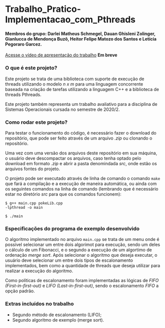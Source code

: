 # Trabalho_Pratico-Implementacao_com_Pthreads
#### Membros do grupo: Darlei Matheus Schmegel, Dauan Ghisleni Zolinger, Gianlucca de Mendonça Buzô, Heitor Felipe Matozo dos Santos e Letícia Pegoraro Garcez.

[Acesse o vídeo de apresentação do trabalho](https://www.youtube.com/watch?v=9GyFEU691D4) **Em breve**

### O que é este projeto?
Este projeto se trata de uma biblioteca com suporte de execução de threads utilizando o modelo *n x m* para uma linguagem concorrente baseada na criação de tarefas utilizando a linguagem C++ e a biblioteca de threads Pthreads.

Este projeto também representa um trabalho avaliativo para a disciplina de Sistemas Operacionais cursada no semestre de 2020/2.

### Como rodar este projeto?
Para testar o funcionamento do código, é necessário fazer o download do repositório, que pode ser feito através de um arquivo *.zip* ou clonando o repositório. 

Uma vez com uma versão dos arquivos deste repositório em sua máquina, o usuário deve descompactar os arquivos, caso tenha optado pelo download em formato *.zip* e abrir a pasta denomindada *src*, onde estão os arquivos fontes do projeto.

O projeto pode ser executado através de linha de comando o comando `make` que fará a compilação e a execução de maneira automática, ou ainda com os seguintes comandos na linha de comando (lembrando que é necessário estar no diretório *src* para que os comandos funcionem):

   <code class="hljs language-shell">$ g++ main.cpp pokeLib.cpp -lpthread -o main</code>
   
   <code class="hljs language-shell">$ ./main</code>

### Especificações do programa de exemplo desenvolvido
O algoritmo implementado no arquivo `main.cpp` se trata de um menu onde é possível selecionar um entre dois algorimot para execução, sendo um deles o cálculo de um Fibonacci, e o segundo a execução de um algortimo de ordenação *merge sort*. Após selecionar o algoritmo que deseja executar, o usuário deve selecionar um entre dois tipos de escalonamento implementados, bem como a quantidade de threads que deseja utilizar para realizar a execução do algoritmo.

Como políticas de escalonamento foram implementadas as lógicas de *FIFO (First-in-first-out)* e *LIFO (Last-in-first-out)*, sendo o escalonamento *FIFO* a opção padrão. 

### Extras incluídos no trabalho
- Segundo método de escalonamento (LIFO);
- Segundo algoritmo de exemplo (merge sort).


